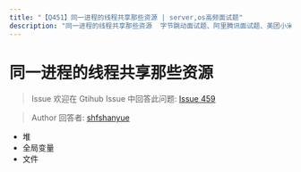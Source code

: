 ```yaml
---
title: "【Q451】同一进程的线程共享那些资源 | server,os高频面试题"
description: "同一进程的线程共享那些资源  字节跳动面试题、阿里腾讯面试题、美团小米面试题。"
---
```


# 同一进程的线程共享那些资源

> Issue
> 欢迎在 Gtihub Issue 中回答此问题: [Issue 459](https://github.com/shfshanyue/Daily-Question/issues/459)

> Author
> 回答者: [shfshanyue](https://github.com/shfshanyue)

- 堆
- 全局变量
- 文件
